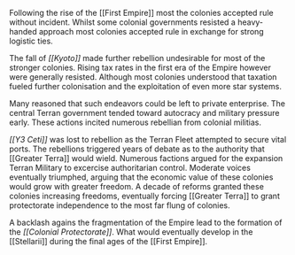 Following the rise of the [[First Empire]] most the colonies accepted rule without incident. Whilst some colonial governments resisted a heavy-handed approach most colonies accepted rule in exchange for strong logistic ties.

The fall of *[[Kyoto]]* made further rebellion undesirable for most of the stronger colonies. Rising tax rates in the first era of the Empire however were generally resisted. Although most colonies understood that taxation fueled further colonisation and the exploitation of even more star systems. 

Many reasoned that such endeavors could be left to private enterprise. The central Terran government tended toward autocracy and military pressure early. These actions incited numerous rebellian from colonial militias.

*[[Y3 Ceti]]* was lost to rebellion as the Terran Fleet attempted to secure vital ports. The rebellions triggered years of debate as to the authority that [[Greater Terra]] would wield. Numerous factions argued for the expansion Terran Military to excercise authoritarian control. Moderate voices eventually triumphed, arguing that the economic value of these colonies would grow with greater freedom. A decade of reforms granted these colonies increasing freedoms, eventually forcing [[Greater Terra]] to grant protectorate independence to the most far flung of colonies.

A backlash agains the fragmentation of the Empire lead to the formation of the *[[Colonial Protectorate]]*. What would eventually develop in the [[Stellarii]] during the final ages of the [[First Empire]].